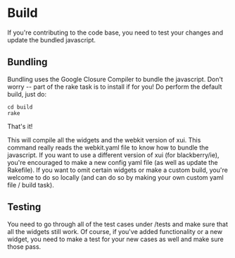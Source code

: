 # Build #

If you're contributing to the code base, you need to test your changes and update the bundled javascript.

## Bundling ##

Bundling uses the Google Closure Compiler to bundle the javascript. Don't worry -- part of the rake task is to install if for you! Do perform the default build, just do:

    cd build
    rake

That's it!

This will compile all the widgets and the webkit version of xui. This command really reads the webkit.yaml file to know how to bundle the javascript. If you want to use a different version of xui (for blackberry/ie), you're encouraged to make a new config yaml file (as well as update the Rakefile). If you want to omit certain widgets or make a custom build, you're welcome to do so locally (and can do so by making your own custom yaml file / build task).

## Testing ##

You need to go through all of the test cases under /tests and make sure that all the widgets still work. Of course, if you've added functionality or a new widget, you need to make a test for your new cases as well and make sure those pass.
